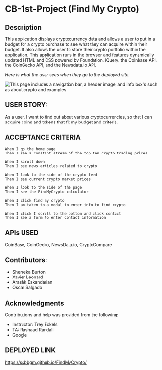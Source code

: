 # CB-1st-Project (Find My Crypto)

## Description

This application displays cryptocurrency data and allows a user to put in a budget for a crypto purchase to see what they can acquire within their budget. It also allows the user to store their crypto portfolio within the application. This application runs in the browser and features dynamically updated HTML and CSS powered by Foundation, jQuery, the Coinbase API, the CoinGecko API, and the Newsdata.io API.


*Here is what the user sees when they go to the deployed site.*

![*This page includes a navigation bar, a header image, and info box's such as about crypto and examples*](./assets/images/findmycryptoscreenshot.png)


## USER STORY: 

As a user, I want to find out about various cryptocurrencies, so that I can acquire coins and tokens that fit my budget and criteria. 

## ACCEPTANCE CRITERIA
```
When I go the home page 
Then I see a constant stream of the top ten crypto trading prices

When I scroll down 
Then I see news articles related to crypto

When I look to the side of the crypto feed
Then I see current crypto market prices

When I look to the side of the page
Then I see the FindMyCrypto calculator 

When I click find my crypto
Then I am taken to a modal to enter info to find crypto

When I click I scroll to the bottom and click contact
Then I see a form to enter contact information
```

## APIs USED 

CoinBase, CoinGecko, NewsData.io, CryptoCompare


## Contributors: 
- Sherreka Burton
- Xavier Leonard
- Arashk Eskandarian
- Oscar Salgado

## Acknowledgments
Contributions and help was provided from the following:
- Instructor: Trey Eckels
- TA: Rashaad Randall
- Google 

## DEPLOYED LINK
https://ssbbgm.github.io/FindMyCrypto/